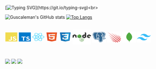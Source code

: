 [![Typing SVG](https://readme-typing-svg.herokuapp.com/?lines=Hello+World,+I´m+Gustavo+Caleman!;I´m+a+Full+Stack+Developer.;Welcome+to+my+GitHub!)](https://git.io/typing-svg)<br>

 ![Guscaleman's GitHub stats](https://github-readme-stats.vercel.app/api?username=Guscaleman&count_private=true&show_icons=true&theme=dark)
 [![Top Langs](https://github-readme-stats.vercel.app/api/top-langs/?username=Guscaleman&theme=dark&layout=compact&v=1)](https://github.com/anuraghazra/github-readme-stats)

<div style="display: inline_block"><br>
  <img align="center" alt="Isa-Js" height="30" width="40" src="https://raw.githubusercontent.com/devicons/devicon/master/icons/javascript/javascript-plain.svg">
  <img align="center" alt="Isa-Ts" height="30" width="40" src="https://raw.githubusercontent.com/devicons/devicon/master/icons/typescript/typescript-plain.svg">
  <img align="center" alt="Isa-React" height="30" width="40" src="https://raw.githubusercontent.com/devicons/devicon/master/icons/react/react-original.svg">
  <img align="center" alt="Isa-HTML" height="30" width="40" src="https://raw.githubusercontent.com/devicons/devicon/master/icons/html5/html5-original.svg">
  <img align="center" alt="Isa-CSS" height="30" width="40" src="https://raw.githubusercontent.com/devicons/devicon/master/icons/css3/css3-original.svg">
  <img align="center" alt="NodeJS" height="50" width="60" src="https://raw.githubusercontent.com/devicons/devicon/master/icons/nodejs/nodejs-original-wordmark.svg">
 <img align="center" alt="Isa-CSS" height="35" width="45" src="https://raw.githubusercontent.com/devicons/devicon/master/icons/postgresql/postgresql-plain.svg">
 <img align="center" alt="Isa-CSS" height="35" width="45" src="https://raw.githubusercontent.com/devicons/devicon/master/icons/meteor/meteor-plain.svg">
 <img align="center" alt="Isa-CSS" height="35" width="45" src="https://raw.githubusercontent.com/devicons/devicon/master/icons/mongodb/mongodb-plain.svg">
 <img align="center" alt="Isa-CSS" height="35" width="45" src="https://raw.githubusercontent.com/devicons/devicon/master/icons/tailwindcss/tailwindcss-original.svg">
</div>

  ##
 
<div> <br>
  <a href="https://instagram.com/guscaleman" target="_blank"><img src="https://img.shields.io/badge/-Instagram-%23E4405F?style=for-the-badge&logo=instagram&logoColor=white" target="_blank"></a>
  <a href = "mailto:gustavocaleman@gmail.com"><img src="https://img.shields.io/badge/-Gmail-%23333?style=for-the-badge&logo=gmail&logoColor=white" target="_blank"></a>
  <a href="https://www.linkedin.com/in/gustavo-caleman-9445b3209/" target="_blank"><img src="https://img.shields.io/badge/-LinkedIn-%230077B5?style=for-the-badge&logo=linkedin&logoColor=white" target="_blank"></a> 
  
</div>
